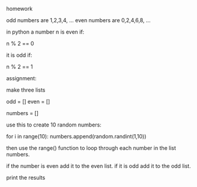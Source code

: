 homework

odd numbers are 1,2,3,4, ...
even numbers are 0,2,4,6,8, ...

 in python a number n is even if:
 
 n % 2 == 0
 
 it is odd if:
 
 n % 2 == 1
 
 assignment:
 
 make three lists
 
 odd = []
even = [] 

numbers = []

use this to create 10 random numbers:

for i in range(10):
  numbers.append(random.randint(1,10))
  
then use the range() function to loop
through each number in the list numbers. 

if the number is even
add it to the even list. if it is odd
add it to the odd list.

print the results
